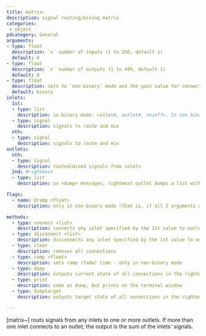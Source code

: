 ```yaml
---
title: matrix~
description: signal routing/mixing matrix
categories:
 - object
pdcategory: General
arguments:
- type: float
  description: `n` number of inputs (1 to 250, default 1)
  default: 0
- type: float
  description: `n` number of outputs (1 to 499, default 1)
  default: 0
- type: float
  description: sets to `non-binary` mode and the gain value for connections
  default: binary
inlets:
  1st:
  - type: list
    description: in binary mode: <inlet#, outlet#, on/off>. In non binary mode: <inlet#, outlet#, gain, ramp>
  - type: signal
    description: signals to route and mix
  nth:
  - type: signal
    description: signals to route and mix
outlets:
  nth:
  - type: signal
    description: routed/mixed signals from inlets
  2nd: #rightmost
  - type: list
    description: on <dump> messages, rightmost outlet dumps a list with all connections: <inlet#, outlet#, gain>

flags:
  - name: @ramp <float>
    description: only in non-binary mode (that is, if all 3 arguments are given, you can include a ramp value as an attribute) - default is 10 ms

methods:
  - type: connect <list>
    description: connects any inlet specified by the 1st value to outlet(s) specified by remaining value(s)
  - type: disconnect <list>
    description: disconnects any inlet specified by the 1st value to outlet(s) specified by the remaining value(s)
  - type: clear
    description: removes all connections
  - type: ramp <float>
    description: sets ramp (fade) time - only in non-binary mode
  - type: dump
    description: outputs current state of all connections in the rightmost outlet a list: <inlet#, outlet#, gain>
  - type: print
    description: same as dump, but prints on the terminal window
  - type: dumptarget
    description: outputs target state of all connections in the rightmost outlet a list: <inlet#, outlet#, gain>

---
```


[matrix~] routs signals from any inlets to one or more outlets. If more than one inlet connects to an outlet, the output is the sum of the inlets' signals.

